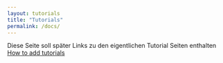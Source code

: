 ```yaml
---
layout: tutorials
title: "Tutorials"
permalink: /docs/
---
```

Diese Seite soll später Links zu den eigentlichen Tutorial Seiten enthalten
[How to add tutorials](https://ecksteind.github.io/docs/how-to-add-tutorials/)